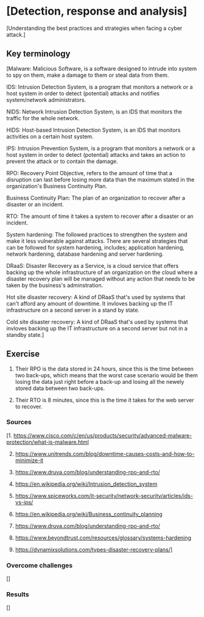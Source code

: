# [Detection, response and analysis]
[Understanding the best practices and strategies when facing a cyber attack.]

## Key terminology
[Malware: Malicious Software, is a software designed to intrude into system to spy on them, make a damage to them or steal data from them.

IDS: Intrusion Detection System, is a program that monitors a network or a host system in order to detect (potential) attacks and notifies system/network administrators.

NIDS: Network Intrusion Detection System, is an IDS that monitors the traffic for the whole network.

HIDS: Host-based Intrusion Detection System, is an IDS that monitors activities on a certain host system.

IPS: Intrusion Prevention System, is a program that monitors a network or a host system in order to detect (potential) attacks and takes an action to prevent the attack or to contain the damage. 

RPO: Recovery Point Objective, refers to the amount of time that a disruption can last before losing more data than the maximum stated in the organization's Business Continuity Plan.

Business Continuity Plan: The plan of an organization to recover after a disaster or an incident.

RTO: The amount of time it takes a system to recover after a disaster or an incident.

System hardening: The followed practices to strengthen the system and make it less vulnerable against attacks. There are several strategies that can be followed for system hardening, includes; application hardening, network hardening, database hardening and server hardening.

DRaaS: Disaster Recovery as a Service, is a cloud service that offers backing up the whole infrastructure of an organization on the cloud where a disaster recovery plan will be managed without any action that needs to be taken by the business's adminstration.

Hot site disaster recovery: A kind of DRaaS that's used by systems that can't afford any amount of downtime. It invloves backing up the IT infrastructure on a second server in a stand by state.

Cold site disaster recovery: A kind of DRaaS that's used by systems that invloves backing up the IT infrastructure on a second server but not in a standby state.]

## Exercise
1. Their RPO is the data stored in 24 hours, since this is the time between two back-ups, which means that the worst case scenario would be them losing the data just right before a back-up and losing all the newely stored data between two back-ups.

2. Their RTO is 8 minutes, since this is the time it takes for the web server to recover.

### Sources
[1. https://www.cisco.com/c/en/us/products/security/advanced-malware-protection/what-is-malware.html

2. https://www.unitrends.com/blog/downtime-causes-costs-and-how-to-minimize-it

3. https://www.druva.com/blog/understanding-rpo-and-rto/

4. https://en.wikipedia.org/wiki/Intrusion_detection_system

5. https://www.spiceworks.com/it-security/network-security/articles/ids-vs-ips/

6. https://en.wikipedia.org/wiki/Business_continuity_planning

7. https://www.druva.com/blog/understanding-rpo-and-rto/

8. https://www.beyondtrust.com/resources/glossary/systems-hardening

9. https://dynamixsolutions.com/types-disaster-recovery-plans/]

### Overcome challenges
[]

### Results
[]